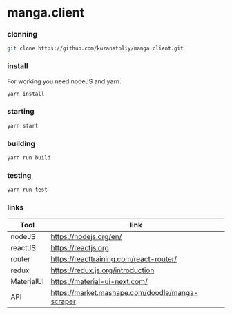 # manga.client

### clonning

```sh
git clone https://github.com/kuzanatoliy/manga.client.git
```

### install

For working you need nodeJS and yarn.

```sh
yarn install
```

### starting

```sh
yarn start
```

### building

```sh
yarn run build
```

### testing

```sh
yarn run test
```

### links

| Tool | link |
| ------ | ------ |
| nodeJS | https://nodejs.org/en/ |
| reactJS | https://reactjs.org |
| router | https://reacttraining.com/react-router/ |
| redux | https://redux.js.org/introduction |
| MaterialUI | https://material-ui-next.com/ |
| API | https://market.mashape.com/doodle/manga-scraper |